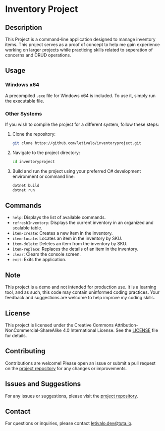 # Inventory Project

## Description
This Project is a command-line application designed to manage inventory items. This project serves as a proof of concept to help me gain experience working on larger projects while practicing skills related to seperation of concerns and CRUD operations.

## Usage
### Windows x64
A precompiled `.exe` file for Windows x64 is included. To use it, simply run the executable file.

### Other Systems
If you wish to compile the project for a different system, follow these steps:
1. Clone the repository:
    ```sh
    git clone https://github.com/letivalo/inventoryproject.git
    ```
2. Navigate to the project directory:
    ```sh
    cd inventoryproject
    ```
3. Build and run the project using your preferred C# development environment or command line:
    ```sh
    dotnet build
    dotnet run
    ```

## Commands
- `help`: Displays the list of available commands.
- `refreshInventory`: Displays the current inventory in an organized and scalable table.
- `item-create`: Creates a new item in the inventory.
- `item-locate`: Locates an item in the inventory by SKU.
- `item-delete`: Deletes an item from the inventory by SKU.
- `item-replace`: Replaces the details of an item in the inventory.
- `clear`: Clears the console screen.
- `exit`: Exits the application.

## Note
This project is a demo and not intended for production use. It is a learning tool, and as such, this code may
contain uninformed coding practices. Your feedback and suggestions are welcome to help improve my coding skills.

## License
This project is licensed under the Creative Commons Attribution-NonCommercial-ShareAlike 4.0 International License. See the [LICENSE](LICENSE.md) file for details.

## Contributing
Contributions are welcome! Please open an issue or submit a pull request on the 
[project repository](https://github.com/letivalo/inventoryproject) for any changes or improvements.

## Issues and Suggestions
For any issues or suggestions, please visit the 
[project repository](https://github.com/letivalo/inventoryproject/issues).

## Contact
For questions or inquiries, please contact [letivalo.dev@tuta.io](mailto:letivalo.dev@tuta.io).
